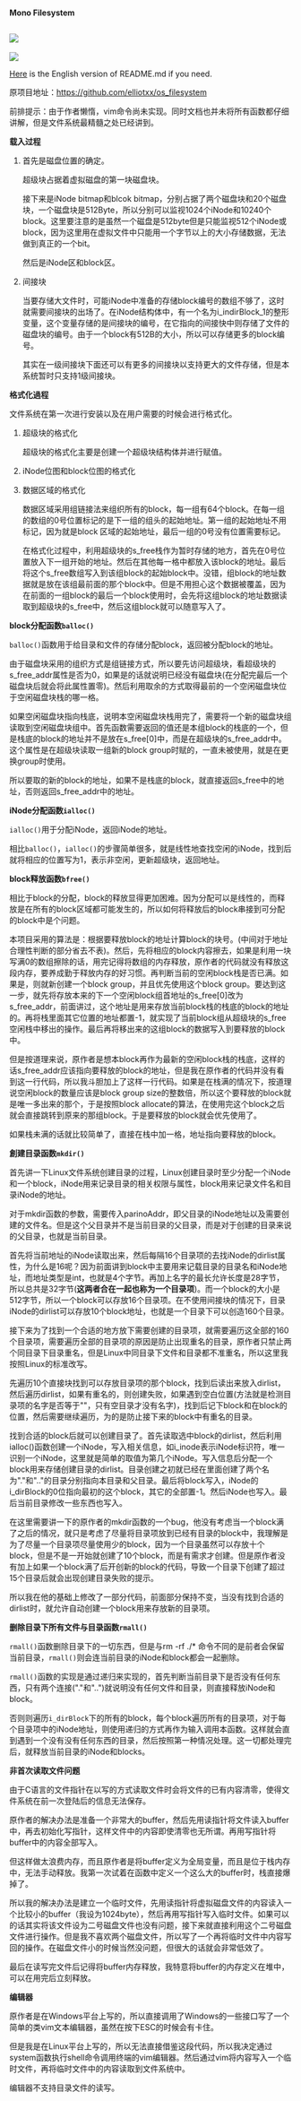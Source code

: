 #### **Mono Filesystem**

![](pics/Mono.png)
---
![](pics/grass.jpg)

[Here](README-ENG_VER.md) is the English version of README.md if you need.

原项目地址：https://github.com/elliotxx/os_filesystem

前排提示：由于作者懒惰，vim命令尚未实现。同时文档也并未将所有函数都仔细讲解，但是文件系统最精髓之处已经讲到。

**载入过程**

1. 首先是磁盘位置的确定。

   超级块占据着虚拟磁盘的第一块磁盘块。

   接下来是iNode bitmap和blcok bitmap，分别占据了两个磁盘块和20个磁盘块，一个磁盘块是512Byte，所以分别可以监视1024个iNode和10240个block。这里要注意的是虽然一个磁盘是512byte但是只能监视512个iNode或block，因为这里用在虚拟文件中只能用一个字节以上的大小存储数据，无法做到真正的一个bit。

   然后是iNode区和block区。

2. 间接块

   当要存储大文件时，可能iNode中准备的存储block编号的数组不够了，这时就需要间接块的出场了。在iNode结构体中，有一个名为i_indirBlock_1的整形变量，这个变量存储的是间接块的编号，在它指向的间接快中则存储了文件的磁盘块的编号。由于一个block有512B的大小，所以可以存储更多的block编号。

   其实在一级间接块下面还可以有更多的间接块以支持更大的文件存储，但是本系统暂时只支持1级间接块。

**格式化過程**

文件系统在第一次进行安装以及在用户需要的时候会进行格式化。

1. 超级块的格式化

   超级块的格式化主要是创建一个超级块结构体并进行赋值。

2. iNode位图和block位图的格式化

3. 数据区域的格式化

   数据区域采用组链接法来组织所有的block，每一组有64个block。在每一组的数组的0号位置标记的是下一组的组头的起始地址。第一组的起始地址不用标记，因为就是block 区域的起始地址，最后一组的0号没有位置需要标记。
   
   在格式化过程中，利用超级块的s_free栈作为暂时存储的地方，首先在0号位置放入下一组开始的地址。然后在其他每一格中都放入该block的地址。最后将这个s_free数组写入到该组block的起始block中。没错，组block的地址数据就是放在该组最前面的那个block中。但是不用担心这个数据被覆盖，因为在前面的一组block的最后一个block使用时，会先将这组block的地址数据读取到超级块的s_free中，然后这组block就可以随意写入了。

**block分配函数`balloc()`**

`balloc()`函数用于给目录和文件的存储分配block，返回被分配block的地址。

由于磁盘块采用的组织方式是组链接方式，所以要先访问超级块，看超级块的s_free_addr属性是否为0，如果是的话就说明已经没有磁盘块(在分配完最后一个磁盘块后就会将此属性置零)。然后利用取余的方式取得最前的一个空闲磁盘块位于空闲磁盘块栈的哪一格。

如果空闲磁盘块指向栈底，说明本空闲磁盘块栈用完了，需要将一个新的磁盘块组读取到空闲磁盘块组中。首先函数需要返回的值还是本组block的栈底的一个，但是栈底的block的地址并不是放在s_free[0]中，而是在超级块的s_free_addr中。这个属性是在超级块读取一组新的block group时赋的，一直未被使用，就是在更换group时使用。

所以要取的新的block的地址，如果不是栈底的block，就直接返回s_free中的地址，否则返回s_free_addr中的地址。

**iNode分配函数`ialloc()`**

`ialloc()`用于分配iNode，返回iNode的地址。

相比`balloc()`，`ialloc()`的步骤简单很多，就是线性地查找空闲的iNode，找到后就将相应的位置写为1，表示非空闲，更新超级块，返回地址。

**block释放函数`bfree()`**

相比于block的分配，block的释放显得更加困难。因为分配可以是线性的，而释放是在所有的block区域都可能发生的，所以如何将释放后的block串接到可分配的block中是个问题。

本项目采用的算法是：根据要释放block的地址计算block的块号。(中间对于地址合理性判断的部分省去不表)。然后，先将相应的block内容擦去，如果是利用一块写满0的数组擦除的话，用完记得将数组的内存释放，原作者的代码就没有释放这段内存，要养成勤于释放内存的好习惯。再判断当前的空闲block栈是否已满。如果是，则就新创建一个block group，并且优先使用这个block group。要达到这一步，就先将存放本来的下一个空闲block组首地址的s_free[0]改为s_free_addr，前面讲过，这个地址是用来存放当前block栈的栈底的block的地址的。再将栈里面其它位置的地址都置-1，就实现了当前block组从超级块的s_free空闲栈中移出的操作。最后再将移出来的这组block的数据写入到要释放的block中。

但是按道理来说，原作者是想本block再作为最新的空闲block栈的栈底，这样的话s_free_addr应该指向要释放的block的地址，但是我在原作者的代码并没有看到这一行代码，所以我斗胆加上了这样一行代码。如果是在栈满的情况下，按道理说空闲block的数量应该是block group size的整数倍，所以这个要释放的block就是唯一多出来的那个，于是按照block allocate的算法，在使用完这个block之后就会直接跳转到原来的那组block。于是要释放的block就会优先使用了。

如果栈未满的话就比较简单了，直接在栈中加一格，地址指向要释放的block。

**創建目录函数`mkdir()`**

首先讲一下Linux文件系统创建目录的过程，Linux创建目录时至少分配一个iNode和一个block，iNode用来记录目录的相关权限与属性，block用来记录文件名和目录iNode的地址。

对于mkdir函数的参数，需要传入parinoAddr，即父目录的iNode地址以及需要创建的文件名。但是这个父目录并不是当前目录的父目录，而是对于创建的目录来说的父目录，也就是当前目录。

首先将当前地址的iNode读取出来，然后每隔16个目录项的去找iNode的dirlist属性，为什么是16呢？因为前面讲到block中主要用来记载目录的目录名和iNode地址，而地址类型是int，也就是4个字节。再加上名字的最长允许长度是28字节，所以总共是32字节(**这两者合在一起也称为一个目录项**)。而一个block的大小是512字节，所以一个block可以存放16个目录项。在不使用间接块的情况下，目录iNode的dirlist可以存放10个block地址，也就是一个目录下可以创造160个目录。

接下来为了找到一个合适的地方放下需要创建的目录项，就需要遍历这全部的160个目录项，需要遍历全部的目录项的原因是防止出现重名的目录，原作者只禁止两个同目录下目录重名，但是Linux中同目录下文件和目录都不准重名，所以这里我按照Linux的标准改写。

先遍历10个直接块找到可以存放目录项的那个block，找到后读出来放入dirlist，然后遍历dirlist，如果有重名的，则创建失败，如果遇到空白位置(方法就是检测目录项的名字是否等于""，只有空目录才没有名字)，找到后记下block和在block的位置，然后需要继续遍历，为的是防止接下来的block中有重名的目录。

找到合适的block后就可以创建目录了。首先读取选中block的dirlist，然后利用ialloc()函数创建一个iNode，写入相关信息，如i_inode表示iNode标识符，唯一识别一个iNode，这里就是简单的取值为第几个iNode。写入信息后分配一个block用来存储创建目录的dirlist。目录创建之初就已经在里面创建了两个名为"."和".."的目录分别指向本目录和父目录。最后将block写入，iNode的i_dirBlock的0位指向最初的这个block，其它的全部置-1。然后iNode也写入。最后当前目录修改一些东西也写入。

在这里需要讲一下的原作者的mkdir函数的一个bug，他没有考虑当一个block满了之后的情况，就只是考虑了尽量将目录项放到已经有目录的block中，我理解是为了尽量一个目录项尽量使用少的block，因为一个目录虽然可以存放十个block，但是不是一开始就创建了10个block，而是有需求才创建。但是原作者没有加上如果一个block满了后开创新的block的代码，导致一个目录下创建了超过15个目录后就会出现创建目录失败的提示。

所以我在他的基础上修改了一部分代码，前面部分保持不变，当没有找到合适的dirlist时，就允许自动创建一个block用来存放新的目录项。

**删除目录下所有文件与目录函数`rmall()`**

`rmall()`函数删除目录下的一切东西，但是与rm -rf ./* 命令不同的是前者会保留当前目录，`rmall()`则会连当前目录的iNode和block都会一起删除。

`rmall()`函数的实现是通过递归来实现的，首先判断当前目录下是否没有任何东西，只有两个连接("."和"..")就说明没有任何文件和目录，则直接释放iNode和block。

否则则遍历`i_dirBlock`下的所有的block，每个block遍历所有的目录项，对于每个目录项中的iNode地址，则使用递归的方式再作为输入调用本函数。这样就会直到遇到一个没有没有任何东西的目录，然后按照第一种情况处理。这一切都处理完后，就释放当前目录的iNode和blocks。

**非首次读取文件问题**

由于C语言的文件指针在以写的方式读取文件时会将文件的已有内容清零，使得文件系统在前一次登陆后的信息无法保存。

原作者的解决办法是准备一个非常大的buffer，然后先用读指针将文件读入buffer中，再去初始化写指针，这样文件中的内容即使清零也无所谓。再用写指针将buffer中的内容全部写入。

但这样做太浪费内存，而且原作者是将buffer定义为全局变量，而且是位于栈内存中，无法手动释放。我第一次试着在函数中定义一个这么大的buffer时，栈直接爆掉了。

所以我的解决办法是建立一个临时文件，先用读指针将虚拟磁盘文件的内容读入一个比较小的buffer（我设为1024byte），然后再用写指针写入临时文件。如果可以的话其实将该文件设为二号磁盘文件也没有问题，接下来就直接利用这个二号磁盘文件进行操作。但是我不喜欢两个磁盘文件，所以写了一个再将临时文件中内容写回的操作。在磁盘文件小的时候当然没问题，但很大的话就会非常低效了。

最后在读写完文件后记得将buffer内存释放，我特意将buffer的内存定义在堆中，可以在用完后立刻释放。

**编辑器**

原作者是在Windows平台上写的，所以直接调用了Windows的一些接口写了一个简单的类vim文本编辑器，虽然在按下ESC的时候会有卡住。

但是我是在Linux平台上写的，所以无法直接借鉴这段代码，所以我决定通过system函数执行shell命令调用终端的vim编辑器。然后通过vim将内容写入一个临时文件，再将临时文件中的内容读取到文件系统中。

编辑器不支持目录文件的读写。

